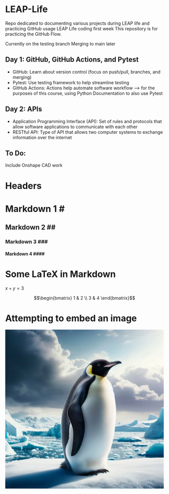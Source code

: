 # LEAP-Life
Repo dedicated to documenting various projects during LEAP life and practicing GitHub usage
LEAP Life coding first week 
This repository is for practicing the GitHub Flow.

Currently on the testing branch
Merging to main later

## Day 1: GitHub, GitHub Actions, and Pytest
- GitHub: Learn about version control (focus on push/pull, branches, and merging)
- Pytest: Use testing framework to help streamline testing
- GitHub Actions: Actions help automate software workflow --> for the purposes of this course, using Python Documentation to also use Pytest 

## Day 2: APIs
- Application Programming Interface (API): Set of rules and protocols that allow software applications to communicate with each other
- RESTful API: Type of API that allows two computer systems to exchange information over the internet

## To Do: 
Include Onshape CAD work

# Headers
# Markdown 1 \#
## Markdown 2 \#\#
### Markdown 3 \#\#\#
#### Markdown 4 \#\#\#\#

# Some LaTeX in Markdown 

$x + y = 3$

$$\begin{bmatrix} 
1 & 2 \\ 
3 & 4
\end{bmatrix}$$

# Attempting to embed an image
![Alt text](penguin.png?raw=true "Penguin")
